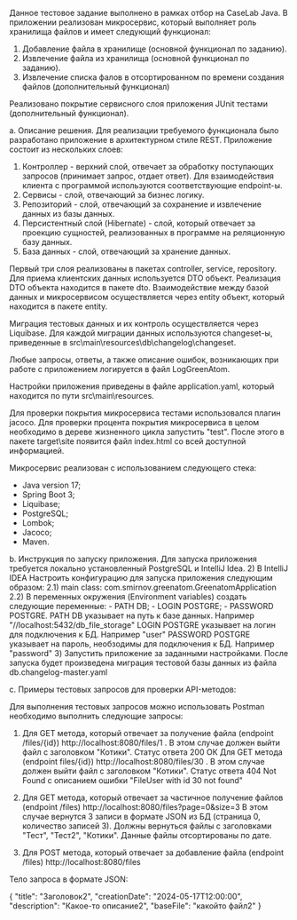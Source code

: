 Данное тестовое задание выполнено в рамках отбор на CaseLab Java. В приложении реализован микросервис, который 
выполняет роль хранилища файлов и имеет следующий функционал:

1) Добавление файла в хранилище (основной функционал по заданию).
2) Извлечение файла из хранилища (основной функционал по заданию).
3) Извлечение списка фалов в отсортированном по времени создания файлов (дополнительный функционал)

Реализовано покрытие сервисного слоя приложения JUnit тестами (дополнительный функционал).

a. Описание решения.
Для реализации требуемого функционала было разработано приложение в архитектурном стиле REST. Приложение состоит из нескольких слоев:
1) Контроллер - верхний слой, отвечает за обработку поступающих запросов (принимает запрос, отдает ответ).
Для взаимодействия клиента с программой используются соответствующие endpoint-ы.
2) Сервисы - слой, отвечающий за бизнес логику.
3) Репозиторий - слой, отвечающий за сохранение и извлечение данных из базы данных.
4) Персистентный слой (Hibernate) - слой, который отвечает за проекцию сущностей, реализованных в программе на реляционную
базу данных.
5) База данных - слой, отвечающий за хранение данных.

Первый три слоя реализованы в пакетах controller, service, repository. Для приема клиентских данных используется DTO объект.
Реализация DTO объекта находится в пакете dto. Взаимодействие между базой данных и микросервисом осуществляется через entity
объект, который находится в пакете entity.

Миграция тестовых данных и их контроль осуществляется через Liquibase. Для каждой миграции данных используются
changeset-ы, приведенные в src\main\resources\db\changelog\changeset.

Любые запросы, ответы, а также описание ошибок, возникающих при работе с приложением логируется в файл LogGreenAtom.

Настройки приложения приведены в файле application.yaml, который находится по пути src\main\resources.

Для проверки покрытия микросервиса тестами использовался плагин jacoco. Для проверки процента покрытия микросервиса в целом
необходимо в дереве жизненного цикла запустить "test". После этого в пакете target\site появится файл index.html со всей
доступной информацией.

Микросервис реализован с использованием следующего стека:
- Java version 17;
- Spring Boot 3;
- Liquibase;
- PostgreSQL;
- Lombok;
- Jacoco;
- Maven.

b. Инструкция по запуску приложения.
Для запуска приложения требуется локально установленный PostgreSQL и IntelliJ Idea.
2) В IntelliJ IDEA Настроить конфигурацию для запуска приложения следующим образом:
    2.1) main class: com.smirnov.greenatom.GreenatomApplication
    2.2) В переменных окружения (Environment variables) создать следующие переменные:
        - PATH DB;
        - LOGIN POSTGRE;
        - PASSWORD POSTGRE.
    PATH DB указывает на путь к базе данных. Например "//localhost:5432/db_file_storage"
    LOGIN POSTGRE указывает на логин для подключения к БД. Например "user"
    PASSWORD POSTGRE указывает на пароль, необзодимы для подключения к БД. Например "password"
3) Запустить приложение за заданными настройками. После запуска будет произведена миграция тестовой базы данных из файла 
db.changelog-master.yaml

с. Примеры тестовых запросов для проверки API-методов:

Для выполнения тестовых запросов можно использовать Postman необходимо выполнить следующие запросы:

1) Для GET метода, который отвечает за получение файла (endpoint /files/{id}) http://localhost:8080/files/1 . 
В этом случае должен выйти файл с заголовком "Котики". Статус ответа 200 ОК
   Для GET метода (endpoint files/{id}) http://localhost:8080/files/30 . 
В этом случае должен выйти файл с заголовком "Котики". Статус ответа 404 Not Found с описанием ошибки "FileUser with id 30 not found"

2) Для GET метода, который отвечает за частичное получение файлов (endpoint /files) http://localhost:8080/files?page=0&size=3
В этом случае вернутся 3 записи в формате JSON из БД (страница 0, количество записей 3). Должны вернуться файлы
с заголовками "Тест", "Тест2", "Котики". Данные файлы отсортированы по дате.

3) Для POST метода, который отвечает за добавление файла (endpoint /files) http://localhost:8080/files

Тело запроса в формате JSON:

{
"title": "Заголовок2",
"creationDate": "2024-05-17T12:00:00",
"description": "Какое-то описание2",
"baseFile": "какойто файл2"
}